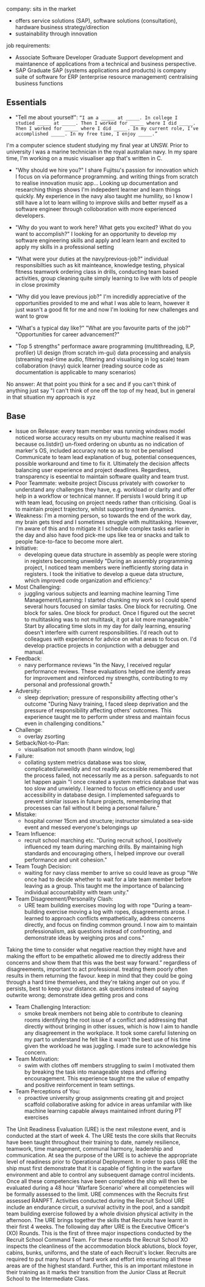 <!-- SPDX-License-Identifier: zlib-acknowledgement -->

company:
sits in the market
 - offers service solutions (SAP), software solutions (consultation), hardware
business strategy/direction 
 - sustainability through innovation

job requirements:
 - Associate Software Developer Graduate 
   Support development and maintanence of applications from a technical and business perspective.
 - SAP Graduate
   SAP (systems applications and products) is company suite of software for ERP (enterprise resource management) centralising business functions


## Essentials
* "Tell me about yourself":
`“I am a _____ at _____. In college I studied _____ at _____. Then I worked for _____ where I did _____. Then I worked for _____ where I did _____. In my current role, I’ve accomplished _____. In my free time, I enjoy _____.”`

I'm a computer science student studying my final year at UNSW. 
Prior to university I was a marine technician in the royal australian navy.
In my spare time, I'm working on a music visualiser app that's written in C.

* "Why should we hire you?"
I share Fujitsu's passion for innovation which I focus on via peformance programming.
and writing things from scratch to realise innovation
music app...
Looking up documentation and researching things shows I'm indepedent learner and learn things quickly.
My experience in the navy also taught me humility, so I know I still have a lot to learn
willing to improve skills and better myself as a software engineer through colloboration with more experienced developers.

* "Why do you want to work here? What gets you excited? What do you want to accomplish?"
I looking for an opportunity to develop my software engineering skills and apply and learn
learn and excited to apply my skills in a professional setting


* "What were your duties at the navy/previous-job?"
individual responsibilties such as kit mainteance, knowledge testing, physical fitness
teamwork ordering class in drills, conducting team based activities, group cleaning
quite simply learning to live with lots of people in close proximity
* "Why did you leave previous job?"
I'm incredidly appreciative of the opportunities provided to me and what I was able to learn,
however it just wasn't a good fit for me and now I'm looking for new challenges and want to grow

* "What's a typical day like?"
  "What are you favourite parts of the job?"
  "Opportunities for career advancement?"

* "Top 5 strengths"
performace aware programming (multithreading, ILP, profiler)
UI design (from scratch im-gui)
data processing and analysis (streaming real-time audio, filtering and visualising in log scale)
team collaboration (navy)
quick learner (reading source code as documentation is applicable to many scenarios)

No answer:
At that point you think for a sec and if you can't think of anything just say 
"I can't think of one off the top of my head, 
but in general in that situation my approach is xyz

## Base
 - Issue on Release:
  every team member was running windows model 
  noticed worse accuracy results on my ubuntu machine
  realised it was because os.listdir() un-fixed ordering on ubuntu
  as no indication of marker's OS, included accuracy note so as to not be penalised 
  Communicate to team lead explanation of bug, potential consequences, possible workaround and time to fix it.
  Ultimately the decision affects balancing user experience and project deadlines.
  Regardless, transparency is eseential to maintain software quality and team trust.
 - Poor Teammate:
   website project
Discuss privately with coworker to understand any challenges they have, e.g. workload or clarity and offer help in a workflow or technical manner.
If persists I would bring it up with team lead, focusing on project needs rather than criticising.
Goal is to maintain project trajectory, whilst supporting team dynamics.
 - Weakness:
  I'm a morning person, so towards the end of the work day, 
  my brain gets tired and I sometimes struggle with multitasking.
  However, I'm aware of this and to mitigate it I schedule complex tasks earlier in the day
  and also have food pick-me ups like tea or snacks and talk to people face-to-face to become more alert.
 - Initiative:
   * developing queue data structure in assembly as people were storing in registers becoming unweildy
   "During an assembly programming project, I noticed team members were inefficiently storing data in registers. I took the initiative to develop a queue data structure, which improved code organization and efficiency."
 - Most Challenging:
   * juggling various subjects and learning machine learning
     Time Management/Learning:
     I started chunking my work so I could spend several hours focused on similar tasks. One block for recruiting. One block for sales. One block for product. Once I figured out the secret to multitasking was to not multitask, it got a lot more manageable.”
     Start by allocating time slots in my day for daily learning, ensuring doesn't interfere with current responsibilities.
     I'd reach out to colleagues with experience for advice on what areas to focus on.
     I'd develop practice projects in conjunction with a debugger and manual.
 - Feedback:
   * navy performance reviews
"In the Navy, I received regular performance reviews. These evaluations helped me identify areas for improvement and reinforced my strengths, contributing to my personal and professional growth."
 - Adversity:
   * sleep deprivation; pressure of responsibility affecting other's outcome
"During Navy training, I faced sleep deprivation and the pressure of responsibility affecting others' outcomes. This experience taught me to perform under stress and maintain focus even in challenging conditions."
 - Challenge:
   * overlay zsorting
 - Setback/Not-to-Plan:
   * visualisation not smooth (hann window, log)
 - Failure:
   * collating system metrics database was too slow, complicated/unweildy and not readily accessible
   remembered that the process failed, not necessarily me as a person.
   safeguards to not let happen again
"I once created a system metrics database that was too slow and unwieldy. I learned to focus on efficiency and user accessibility in database design. I implemented safeguards to prevent similar issues in future projects, remembering that processes can fail without it being a personal failure."
 - Mistake:
   * hospital corner 15cm and structure; instructor simulated a sea-side event and messed everyone's belongings up
 - Team Influence:
   * recruit school marching etc.
"During recruit school, I positively influenced my team during marching drills. By maintaining high standards and encouraging others, I helped improve our overall performance and unit cohesion."
 - Team Tough Decision:
   * waiting for navy class member to arrive so could leave as group
"We once had to decide whether to wait for a late team member before leaving as a group. This taught me the importance of balancing individual accountability with team unity."
 - Team Disagreement/Personality Clash:
   * URE team building exercises moving log with rope
"During a team-building exercise moving a log with ropes, disagreements arose. I learned to approach conflicts empathetically, address concerns directly, and focus on finding common ground. I now aim to maintain professionalism, ask questions instead of confronting, and demonstrate ideas by weighing pros and cons."

Taking the time to consider what negative reaction they might have and making the effort to be empathetic allowed me to directly address their concerns and show them that this was the best way forward.”
regardless of disagreements, important to act professional.
treating them poorly often results in them returning the favour.
keep in mind that they could be going through a hard time themselves, and they're taking anger out on you.
if persists, best to keep your distance.
ask questions instead of saying outwrite wrong; 
demonstrate idea getting pros and cons

 - Team Challenging Interaction:
   * smoke break members not being able to contribute to cleaning rooms
    identifying the root issue of a conflict and addressing that directly without bringing in other issues, which is how I aim to handle any disagreement in the workplace.
     It took some careful listening on my part to understand he felt like it wasn’t the best use of his time given the workload he was juggling. I made sure to acknowledge his concern. 
 - Team Motivation:
   * swim with clothes off members struggling to swim
I motivated them by breaking the task into manageable steps and offering encouragement. This experience taught me the value of empathy and positive reinforcement in team settings.
 - Team Perceptions of You:
   * proactive university group assignments creating git and project scaffold
     collaborative asking for advice in areas unfamilar with like machine learning
     capable always maintained infront during PT exercises

The Unit Readiness Evaluation (URE) is the next milestone event, and is conducted at the start of week 4. The URE tests the core skills that Recruits have been taught throughout their training to date, namely resilience, teamwork, time management, communal harmony, leadership and communication.
At sea the purpose of the URE is to achieve the appropriate level of readiness prior to Operational Deployment. In order to pass URE the ship must first demonstrate that it is capable of fighting in the warfare environment and able to control any subsequent damage control incidents. Once all these competencies have been completed the ship will then be evaluated during a 48 hour 'Warfare Scenario' where all competencies will be formally assessed to the limit.
URE commences with the Recruits first assessed RANPFT. Activities conducted during the Recruit School URE include an endurance circuit, a survival activity in the pool, and a sandpit team building exercise followed by a whole division physical activity in the afternoon. The URE brings together the skills that Recruits have learnt in their first 4 weeks. The following day after URE is the Executive Officer's (XO) Rounds. This is the first of three major inspections conducted by the Recruit School Command Team. For these rounds the Recruit School XO inspects the cleanliness of the accommodation block ablutions, block foyer, cabins, bunks, uniforms, and the state of each Recruit's locker. Recruits are required to put many hours of hard work and effort into ensuring all these areas are of the highest standard. Further, this is an important milestone in their training as it marks their transition from the Junior Class at Recruit School to the Intermediate Class.
